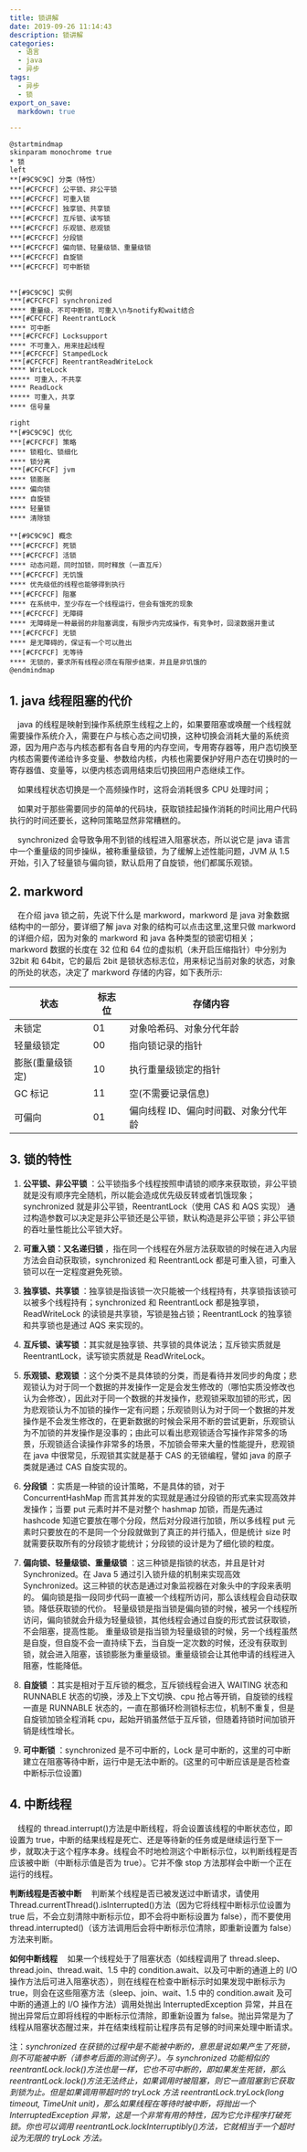 ```yaml
---
title: 锁讲解
date: 2019-09-26 11:14:43
description: 锁讲解
categories:
  - 语言
  - java
  - 异步
tags:
  - 异步
  - 锁
export_on_save:
  markdown: true

---
```

```plantuml
@startmindmap
skinparam monochrome true
* 锁
left
**[#9C9C9C] 分类（特性）
***[#CFCFCF] 公平锁、非公平锁
***[#CFCFCF] 可重入锁
***[#CFCFCF] 独享锁、共享锁 
***[#CFCFCF] 互斥锁、读写锁
***[#CFCFCF] 乐观锁、悲观锁
***[#CFCFCF] 分段锁
***[#CFCFCF] 偏向锁、轻量级锁、重量级锁
***[#CFCFCF] 自旋锁
***[#CFCFCF] 可中断锁


**[#9C9C9C] 实例
***[#CFCFCF] synchronized
**** 重量级，不可中断锁，可重入\n与notify和wait结合
***[#CFCFCF] ReentrantLock
**** 可中断
***[#CFCFCF] Locksupport
**** 不可重入，用来挂起线程
***[#CFCFCF] StampedLock
***[#CFCFCF] ReentrantReadWriteLock
**** WriteLock
***** 可重入，不共享
**** ReadLock
***** 可重入，共享
**** 信号量

right
**[#9C9C9C] 优化
***[#CFCFCF] 策略
**** 锁粗化、锁细化
**** 锁分离
***[#CFCFCF] jvm
**** 锁膨胀
**** 偏向锁
**** 自旋锁
**** 轻量锁
**** 清除锁

**[#9C9C9C] 概念
***[#CFCFCF] 死锁
***[#CFCFCF] 活锁
**** 动态问题，同时加锁，同时释放（一直互斥）
***[#CFCFCF] 无饥饿
**** 优先级低的线程也能够得到执行
***[#CFCFCF] 阻塞
**** 在系统中，至少存在一个线程运行，但会有饿死的现象
***[#CFCFCF] 无障碍
**** 无障碍是一种最弱的非阻塞调度，有限步内完成操作，有竞争时，回滚数据并重试
***[#CFCFCF] 无锁
**** 是无障碍的，保证有一个可以胜出
***[#CFCFCF] 无等待
**** 无锁的，要求所有线程必须在有限步结束，并且是非饥饿的
@endmindmap
```

## 1. java 线程阻塞的代价

&emsp;java 的线程是映射到操作系统原生线程之上的，如果要阻塞或唤醒一个线程就需要操作系统介入，需要在户与核心态之间切换，这种切换会消耗大量的系统资源，因为用户态与内核态都有各自专用的内存空间，专用寄存器等，用户态切换至内核态需要传递给许多变量、参数给内核，内核也需要保护好用户态在切换时的一寄存器值、变量等，以便内核态调用结束后切换回用户态继续工作。</br>

&emsp;如果线程状态切换是一个高频操作时，这将会消耗很多 CPU 处理时间；</br>

&emsp;如果对于那些需要同步的简单的代码块，获取锁挂起操作消耗的时间比用户代码执行的时间还要长，这种同策略显然非常糟糕的。</br>

&emsp;synchronized 会导致争用不到锁的线程进入阻塞状态，所以说它是 java 语言中一个重量级的同步操纵，被称重量级锁，为了缓解上述性能问题，JVM 从 1.5 开始，引入了轻量锁与偏向锁，默认启用了自旋锁，他们都属乐观锁。

## 2. markword

&emsp;在介绍 java 锁之前，先说下什么是 markword，markword 是 java 对象数据结构中的一部分，要详细了解 java 对象的结构可以点击这里,这里只做 markword 的详细介绍，因为对象的 markword 和 java 各种类型的锁密切相关；
&emsp;markword 数据的长度在 32 位和 64 位的虚拟机（未开启压缩指针）中分别为 32bit 和 64bit，它的最后 2bit 是锁状态标志位，用来标记当前对象的状态，对象的所处的状态，决定了 markword 存储的内容，如下表所示:

| 状态             | 标志位 | 存储内容                              |
| ---------------- | ------ | ------------------------------------- |
| 未锁定           | 01     | 对象哈希码、对象分代年龄              |
| 轻量级锁定       | 00     | 指向锁记录的指针                      |
| 膨胀(重量级锁定) | 10     | 执行重量级锁定的指针                  |
| GC 标记          | 11     | 空(不需要记录信息)                    |
| 可偏向           | 01     | 偏向线程 ID、偏向时间戳、对象分代年龄 |

## 3. 锁的特性

1. <strong> 公平锁、非公平锁 </strong>：公平锁指多个线程按照申请锁的顺序来获取锁，非公平锁就是没有顺序完全随机，所以能会造成优先级反转或者饥饿现象；synchronized 就是非公平锁，ReentrantLock（使用 CAS 和 AQS 实现） 通过构造参数可以决定是非公平锁还是公平锁，默认构造是非公平锁；非公平锁的吞吐量性能比公平锁大好。</br>

2. <strong> 可重入锁：又名递归锁 </strong>，指在同一个线程在外层方法获取锁的时候在进入内层方法会自动获取锁，synchronized 和 ReentrantLock 都是可重入锁，可重入锁可以在一定程度避免死锁。</br>

3. <strong> 独享锁、共享锁 </strong>：独享锁是指该锁一次只能被一个线程持有，共享锁指该锁可以被多个线程持有；synchronized 和 ReentrantLock 都是独享锁，ReadWriteLock 的读锁是共享锁，写锁是独占锁；ReentrantLock 的独享锁和共享锁也是通过 AQS 来实现的。</br>

4. <strong> 互斥锁、读写锁 </strong>：其实就是独享锁、共享锁的具体说法；互斥锁实质就是 ReentrantLock，读写锁实质就是 ReadWriteLock。</br>

5. <strong> 乐观锁、悲观锁 </strong>：这个分类不是具体锁的分类，而是看待并发同步的角度；悲观锁认为对于同一个数据的并发操作一定是会发生修改的（哪怕实质没修改也认为会修改），因此对于同一个数据的并发操作，悲观锁采取加锁的形式，因为悲观锁认为不加锁的操作一定有问题；乐观锁则认为对于同一个数据的并发操作是不会发生修改的，在更新数据的时候会采用不断的尝试更新，乐观锁认为不加锁的并发操作是没事的；由此可以看出悲观锁适合写操作非常多的场景，乐观锁适合读操作非常多的场景，不加锁会带来大量的性能提升，悲观锁在 java 中很常见，乐观锁其实就是基于 CAS 的无锁编程，譬如 java 的原子类就是通过 CAS 自旋实现的。</br>

6. <strong> 分段锁 </strong>：实质是一种锁的设计策略，不是具体的锁，对于 ConcurrentHashMap 而言其并发的实现就是通过分段锁的形式来实现高效并发操作；当要 put 元素时并不是对整个 hashmap 加锁，而是先通过 hashcode 知道它要放在哪个分段，然后对分段进行加锁，所以多线程 put 元素时只要放在的不是同一个分段就做到了真正的并行插入，但是统计 size 时就需要获取所有的分段锁才能统计；分段锁的设计是为了细化锁的粒度。</br>

7. <strong> 偏向锁、轻量级锁、重量级锁 </strong>：这三种锁是指锁的状态，并且是针对 Synchronized。在 Java 5 通过引入锁升级的机制来实现高效 Synchronized。这三种锁的状态是通过对象监视器在对象头中的字段来表明的。
   偏向锁是指一段同步代码一直被一个线程所访问，那么该线程会自动获取锁。降低获取锁的代价。
   轻量级锁是指当锁是偏向锁的时候，被另一个线程所访问，偏向锁就会升级为轻量级锁，其他线程会通过自旋的形式尝试获取锁，不会阻塞，提高性能。
   重量级锁是指当锁为轻量级锁的时候，另一个线程虽然是自旋，但自旋不会一直持续下去，当自旋一定次数的时候，还没有获取到锁，就会进入阻塞，该锁膨胀为重量级锁。重量级锁会让其他申请的线程进入阻塞，性能降低。</br>

8. <strong> 自旋锁 </strong>：其实是相对于互斥锁的概念，互斥锁线程会进入 WAITING 状态和 RUNNABLE 状态的切换，涉及上下文切换、cpu 抢占等开销，自旋锁的线程一直是 RUNNABLE 状态的，一直在那循环检测锁标志位，机制不重复，但是自旋锁加锁全程消耗 cpu，起始开销虽然低于互斥锁，但随着持锁时间加锁开销是线性增长。</br>

9. <strong> 可中断锁 </strong>：synchronized 是不可中断的，Lock 是可中断的，这里的可中断建立在阻塞等待中断，运行中是无法中断的。(这里的可中断应该是是否检查中断标示位设置)</br>

## 4. 中断线程

&emsp;线程的 thread.interrupt()方法是中断线程，将会设置该线程的中断状态位，即设置为 true，中断的结果线程是死亡、还是等待新的任务或是继续运行至下一步，就取决于这个程序本身。线程会不时地检测这个中断标示位，以判断线程是否应该被中断（中断标示值是否为 true）。它并不像 stop 方法那样会中断一个正在运行的线程。

<strong> 判断线程是否被中断 </strong>
&emsp;判断某个线程是否已被发送过中断请求，请使用 Thread.currentThread().isInterrupted()方法（因为它将线程中断标示位设置为 true 后，不会立刻清除中断标示位，即不会将中断标设置为 false），而不要使用 thread.interrupted()（该方法调用后会将中断标示位清除，即重新设置为 false）方法来判断。

<strong> 如何中断线程 </strong>
&emsp;如果一个线程处于了阻塞状态（如线程调用了 thread.sleep、thread.join、thread.wait、1.5 中的 condition.await、以及可中断的通道上的 I/O 操作方法后可进入阻塞状态），则在线程在检查中断标示时如果发现中断标示为 true，则会在这些阻塞方法（sleep、join、wait、1.5 中的 condition.await 及可中断的通道上的 I/O 操作方法）调用处抛出 InterruptedException 异常，并且在抛出异常后立即将线程的中断标示位清除，即重新设置为 false。抛出异常是为了线程从阻塞状态醒过来，并在结束线程前让程序员有足够的时间来处理中断请求。

注：*synchronized 在获锁的过程中是不能被中断的，意思是说如果产生了死锁，则不可能被中断（请参考后面的测试例子）。与 synchronized 功能相似的 reentrantLock.lock()方法也是一样，它也不可中断的，即如果发生死锁，那么 reentrantLock.lock()方法无法终止，如果调用时被阻塞，则它一直阻塞到它获取到锁为止。但是如果调用带超时的 tryLock 方法 reentrantLock.tryLock(long timeout, TimeUnit unit)，那么如果线程在等待时被中断，将抛出一个 InterruptedException 异常，这是一个非常有用的特性，因为它允许程序打破死锁。你也可以调用 reentrantLock.lockInterruptibly()方法，它就相当于一个超时设为无限的 tryLock 方法。* 
